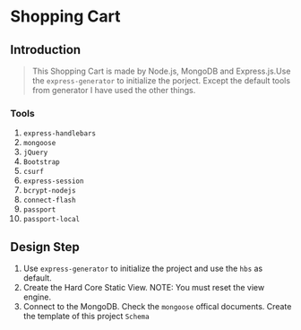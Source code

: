 # Shopping Cart

## Introduction
> This Shopping Cart is made by Node.js, MongoDB and Express.js.Use the `express-generator` to initialize the porject. Except the default tools from generator I have used the other things.

### Tools
1. `express-handlebars`
2. `mongoose`
3. `jQuery`
4. `Bootstrap`
5. `csurf`
6. `express-session`
7. `bcrypt-nodejs`
8. `connect-flash`
9. `passport`
10. `passport-local`

## Design Step
1. Use `express-generator` to initialize the project and use the `hbs` as default.
2. Create the Hard Core Static View. NOTE: You must reset the view engine.
3. Connect to the MongoDB. Check the `mongoose` offical documents. Create the template of this project `Schema`